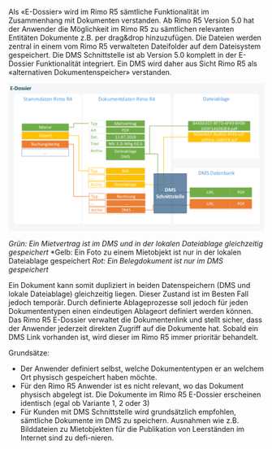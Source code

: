 Als «E-Dossier» wird im Rimo R5 sämtliche Funktionalität im Zusammenhang mit Dokumenten verstanden.
Ab Rimo R5 Version 5.0 hat der Anwender die Möglichkeit im Rimo R5 zu sämtlichen relevanten Entitäten Dokumente z.B. per drag&drop hinzuzufügen. Die Dateien werden zentral in einem vom Rimo R5 verwalteten Dateifolder auf dem Dateisystem gespeichert.
Die DMS Schnittstelle ist ab Version 5.0 komplett in der E-Dossier Funktionalität integriert.
Ein DMS wird daher aus Sicht Rimo R5 als «alternativen Dokumentenspeicher» verstanden.

![E-Dossier-Konzept](E-Dossier/E-Dossier-Konzept.png)

*Grün: Ein Mietvertrag ist im DMS und in der lokalen Dateiablage gleichzeitig gespeichert*
*Gelb: Ein Foto zu einem Mietobjekt ist nur in der lokalen Dateiablage gespeichert
*Rot: Ein Belegdokument ist nur im DMS gespeichert*

Ein Dokument kann somit dupliziert in beiden Datenspeichern (DMS und lokale Dateiablage) gleichzeitig liegen. Dieser Zustand ist im Besten Fall jedoch temporär. Durch definierte Ablageprozesse soll jedoch für jeden Dokumententypen einen eindeutigen Ablageort definiert werden können.
Das Rimo R5 E-Dossier verwaltet die Dokumentenlink und stellt sicher, dass der Anwender jederzeit direkten Zugriff auf die Dokumente hat.
Sobald ein DMS Link vorhanden ist, wird dieser im Rimo R5 immer prioritär behandelt.

Grundsätze:
- Der Anwender definiert selbst, welche Dokumententypen er an welchem Ort physisch gespeichert haben möchte.
- Für den Rimo R5 Anwender ist es nicht relevant, wo das Dokument physisch abgelegt ist. Die Dokumente im Rimo R5 E-Dossier erscheinen identisch (egal ob Variante 1, 2 oder 3)
- Für Kunden mit DMS Schnittstelle wird grundsätzlich empfohlen, sämtliche Dokumente im DMS zu speichern. Ausnahmen wie z.B. Bilddateien zu Mietobjekten für die Publikation von Leerständen im Internet sind zu defi-nieren.

